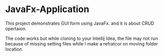 # JavaFx-Application

This project demonstrates GUI form using JavaFx. and it is about CRUD opertaion.


The code works but while cloning to your Intellij Idea, the file may not run because of missing setting files while I make a refratcor on moving folder location. 
